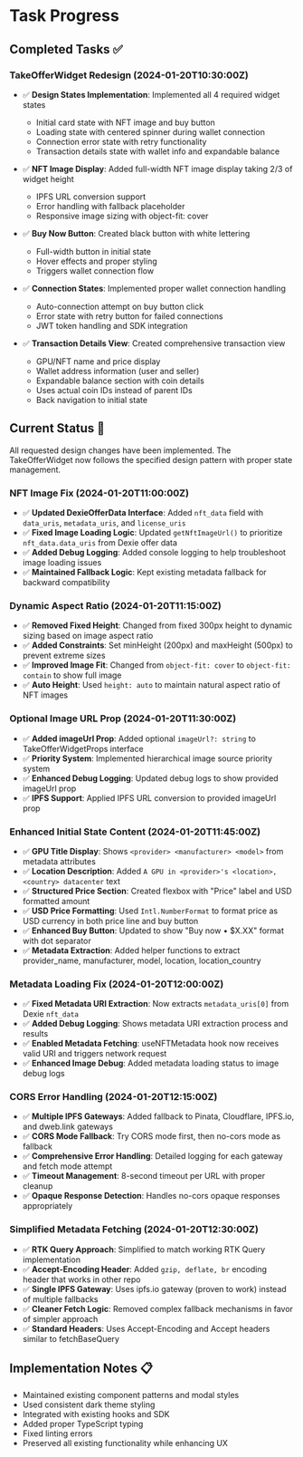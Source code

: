 # Task Progress

## Completed Tasks ✅

### TakeOfferWidget Redesign (2024-01-20T10:30:00Z)
- ✅ **Design States Implementation**: Implemented all 4 required widget states
  - Initial card state with NFT image and buy button
  - Loading state with centered spinner during wallet connection
  - Connection error state with retry functionality
  - Transaction details state with wallet info and expandable balance

- ✅ **NFT Image Display**: Added full-width NFT image display taking 2/3 of widget height
  - IPFS URL conversion support
  - Error handling with fallback placeholder
  - Responsive image sizing with object-fit: cover

- ✅ **Buy Now Button**: Created black button with white lettering
  - Full-width button in initial state
  - Hover effects and proper styling
  - Triggers wallet connection flow

- ✅ **Connection States**: Implemented proper wallet connection handling
  - Auto-connection attempt on buy button click
  - Error state with retry button for failed connections
  - JWT token handling and SDK integration

- ✅ **Transaction Details View**: Created comprehensive transaction view
  - GPU/NFT name and price display
  - Wallet address information (user and seller)
  - Expandable balance section with coin details
  - Uses actual coin IDs instead of parent IDs
  - Back navigation to initial state

## Current Status 🔄
All requested design changes have been implemented. The TakeOfferWidget now follows the specified design pattern with proper state management.

### NFT Image Fix (2024-01-20T11:00:00Z)
- ✅ **Updated DexieOfferData Interface**: Added `nft_data` field with `data_uris`, `metadata_uris`, and `license_uris`
- ✅ **Fixed Image Loading Logic**: Updated `getNftImageUrl()` to prioritize `nft_data.data_uris` from Dexie offer data
- ✅ **Added Debug Logging**: Added console logging to help troubleshoot image loading issues
- ✅ **Maintained Fallback Logic**: Kept existing metadata fallback for backward compatibility

### Dynamic Aspect Ratio (2024-01-20T11:15:00Z)
- ✅ **Removed Fixed Height**: Changed from fixed 300px height to dynamic sizing based on image aspect ratio
- ✅ **Added Constraints**: Set minHeight (200px) and maxHeight (500px) to prevent extreme sizes
- ✅ **Improved Image Fit**: Changed from `object-fit: cover` to `object-fit: contain` to show full image
- ✅ **Auto Height**: Used `height: auto` to maintain natural aspect ratio of NFT images

### Optional Image URL Prop (2024-01-20T11:30:00Z)
- ✅ **Added imageUrl Prop**: Added optional `imageUrl?: string` to TakeOfferWidgetProps interface
- ✅ **Priority System**: Implemented hierarchical image source priority system
- ✅ **Enhanced Debug Logging**: Updated debug logs to show provided imageUrl prop
- ✅ **IPFS Support**: Applied IPFS URL conversion to provided imageUrl prop

### Enhanced Initial State Content (2024-01-20T11:45:00Z)
- ✅ **GPU Title Display**: Shows `<provider> <manufacturer> <model>` from metadata attributes
- ✅ **Location Description**: Added `A GPU in <provider>'s <location>, <country> datacenter` text
- ✅ **Structured Price Section**: Created flexbox with "Price" label and USD formatted amount
- ✅ **USD Price Formatting**: Used `Intl.NumberFormat` to format price as USD currency in both price line and buy button
- ✅ **Enhanced Buy Button**: Updated to show "Buy now • $X.XX" format with dot separator
- ✅ **Metadata Extraction**: Added helper functions to extract provider_name, manufacturer, model, location, location_country

### Metadata Loading Fix (2024-01-20T12:00:00Z)
- ✅ **Fixed Metadata URI Extraction**: Now extracts `metadata_uris[0]` from Dexie `nft_data`
- ✅ **Added Debug Logging**: Shows metadata URI extraction process and results
- ✅ **Enabled Metadata Fetching**: useNFTMetadata hook now receives valid URI and triggers network request
- ✅ **Enhanced Image Debug**: Added metadata loading status to image debug logs

### CORS Error Handling (2024-01-20T12:15:00Z)
- ✅ **Multiple IPFS Gateways**: Added fallback to Pinata, Cloudflare, IPFS.io, and dweb.link gateways
- ✅ **CORS Mode Fallback**: Try CORS mode first, then no-cors mode as fallback
- ✅ **Comprehensive Error Handling**: Detailed logging for each gateway and fetch mode attempt
- ✅ **Timeout Management**: 8-second timeout per URL with proper cleanup
- ✅ **Opaque Response Detection**: Handles no-cors opaque responses appropriately

### Simplified Metadata Fetching (2024-01-20T12:30:00Z)
- ✅ **RTK Query Approach**: Simplified to match working RTK Query implementation
- ✅ **Accept-Encoding Header**: Added `gzip, deflate, br` encoding header that works in other repo
- ✅ **Single IPFS Gateway**: Uses ipfs.io gateway (proven to work) instead of multiple fallbacks
- ✅ **Cleaner Fetch Logic**: Removed complex fallback mechanisms in favor of simpler approach
- ✅ **Standard Headers**: Uses Accept-Encoding and Accept headers similar to fetchBaseQuery

## Implementation Notes 📋
- Maintained existing component patterns and modal styles
- Used consistent dark theme styling
- Integrated with existing hooks and SDK
- Added proper TypeScript typing
- Fixed linting errors
- Preserved all existing functionality while enhancing UX
